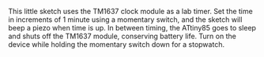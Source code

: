 This little sketch uses the TM1637 clock module as a lab timer. Set the time in increments of 1 minute using a momentary switch, and the sketch will beep a piezo when time is up. In between timing, the ATtiny85 goes to sleep and shuts off the TM1637 module, conserving battery life. Turn on the device while holding the momentary switch down for a stopwatch.
